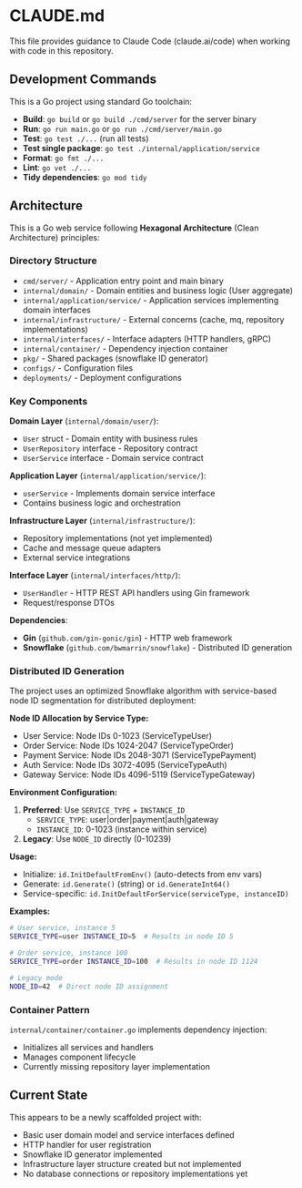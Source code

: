# CLAUDE.md

This file provides guidance to Claude Code (claude.ai/code) when working with code in this repository.

## Development Commands

This is a Go project using standard Go toolchain:

- **Build**: `go build` or `go build ./cmd/server` for the server binary
- **Run**: `go run main.go` or `go run ./cmd/server/main.go` 
- **Test**: `go test ./...` (run all tests)
- **Test single package**: `go test ./internal/application/service`
- **Format**: `go fmt ./...`
- **Lint**: `go vet ./...`
- **Tidy dependencies**: `go mod tidy`

## Architecture

This is a Go web service following **Hexagonal Architecture** (Clean Architecture) principles:

### Directory Structure
- `cmd/server/` - Application entry point and main binary
- `internal/domain/` - Domain entities and business logic (User aggregate)
- `internal/application/service/` - Application services implementing domain interfaces
- `internal/infrastructure/` - External concerns (cache, mq, repository implementations)
- `internal/interfaces/` - Interface adapters (HTTP handlers, gRPC)
- `internal/container/` - Dependency injection container
- `pkg/` - Shared packages (snowflake ID generator)
- `configs/` - Configuration files
- `deployments/` - Deployment configurations

### Key Components

**Domain Layer** (`internal/domain/user/`):
- `User` struct - Domain entity with business rules
- `UserRepository` interface - Repository contract
- `UserService` interface - Domain service contract

**Application Layer** (`internal/application/service/`):
- `userService` - Implements domain service interface
- Contains business logic and orchestration

**Infrastructure Layer** (`internal/infrastructure/`):
- Repository implementations (not yet implemented)
- Cache and message queue adapters
- External service integrations

**Interface Layer** (`internal/interfaces/http/`):
- `UserHandler` - HTTP REST API handlers using Gin framework
- Request/response DTOs

**Dependencies**:
- **Gin** (`github.com/gin-gonic/gin`) - HTTP web framework
- **Snowflake** (`github.com/bwmarrin/snowflake`) - Distributed ID generation

### Distributed ID Generation
The project uses an optimized Snowflake algorithm with service-based node ID segmentation for distributed deployment:

**Node ID Allocation by Service Type:**
- User Service: Node IDs 0-1023 (ServiceTypeUser)
- Order Service: Node IDs 1024-2047 (ServiceTypeOrder) 
- Payment Service: Node IDs 2048-3071 (ServiceTypePayment)
- Auth Service: Node IDs 3072-4095 (ServiceTypeAuth)
- Gateway Service: Node IDs 4096-5119 (ServiceTypeGateway)

**Environment Configuration:**
1. **Preferred**: Use `SERVICE_TYPE` + `INSTANCE_ID`
   - `SERVICE_TYPE`: user|order|payment|auth|gateway
   - `INSTANCE_ID`: 0-1023 (instance within service)
2. **Legacy**: Use `NODE_ID` directly (0-10239)

**Usage:**
- Initialize: `id.InitDefaultFromEnv()` (auto-detects from env vars)
- Generate: `id.Generate()` (string) or `id.GenerateInt64()`
- Service-specific: `id.InitDefaultForService(serviceType, instanceID)`

**Examples:**
```bash
# User service, instance 5
SERVICE_TYPE=user INSTANCE_ID=5  # Results in node ID 5

# Order service, instance 100  
SERVICE_TYPE=order INSTANCE_ID=100  # Results in node ID 1124

# Legacy mode
NODE_ID=42  # Direct node ID assignment
```

### Container Pattern
`internal/container/container.go` implements dependency injection:
- Initializes all services and handlers
- Manages component lifecycle
- Currently missing repository layer implementation

## Current State
This appears to be a newly scaffolded project with:
- Basic user domain model and service interfaces defined
- HTTP handler for user registration
- Snowflake ID generator implemented
- Infrastructure layer structure created but not implemented
- No database connections or repository implementations yet